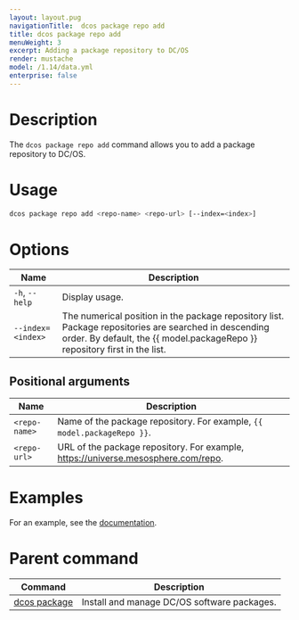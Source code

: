 ```yaml
---
layout: layout.pug
navigationTitle:  dcos package repo add
title: dcos package repo add
menuWeight: 3
excerpt: Adding a package repository to DC/OS
render: mustache
model: /1.14/data.yml
enterprise: false
---
```


# Description
The `dcos package repo add` command allows you to add a package repository to DC/OS.

# Usage

```bash
dcos package repo add <repo-name> <repo-url> [--index=<index>]
```

# Options

| Name | Description |
|---------|-------------|
| `-h`, `--help` | Display usage. |
| `--index=<index>`   | The numerical position in the package repository list. Package repositories are searched in descending order. By default, the {{ model.packageRepo }} repository first in the list. |

## Positional arguments

| Name |  Description |
|---------|-------------|
| `<repo-name>`   |   Name of the package repository. For example, `{{ model.packageRepo }}`. |
| `<repo-url>`   |   URL of the package repository. For example, https://universe.mesosphere.com/repo. |


# Examples

For an example, see the [documentation](/1.14/administering-clusters/repo/).

# Parent command

| Command | Description |
|---------|-------------|
| [dcos package](/1.14/cli/command-reference/dcos-package/)   | Install and manage DC/OS software packages. |
